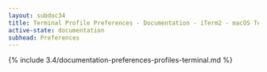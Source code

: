 ```yaml
---
layout: subdoc34
title: Terminal Profile Preferences - Documentation - iTerm2 - macOS Terminal Replacement
active-state: documentation
subhead: Preferences
---
```

{% include 3.4/documentation-preferences-profiles-terminal.md %}
